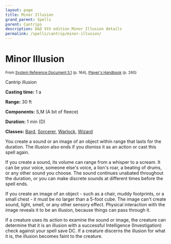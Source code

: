 ```yaml
---
layout: page
title: Minor Illusion
grand_parent: Spells
parent: Cantrips 
description: D&D 5th edition Minor Illusion details
permalink: /spells/cantrip/minor-illusion/
---
```


# Minor Illusion

<small>From <a target="_blank" href="https://media.wizards.com/2016/downloads/DND/SRD-OGL_V5.1.pdf">System Reference Document 5.1</a> (p. 164), <a target="_blank" href="https://dnd.wizards.com/products/tabletop-games/rpg-products/rpg_playershandbook">Player's Handbook</a> (p. 260)</small>


Cantrip illusion

**Casting time:** 1 a

**Range:** 30 ft

**Components:** S,M (A bit of fleece)

**Duration:** 1 min (D)

**Classes:** [Bard](/classes/bard/), [Sorcerer](/classes/sorcerer/), [Warlock](/classes/warlock/), [Wizard](/classes/wizard/)

You create a sound or an image of an object within range that lasts for the duration. The illusion also ends if you dismiss it as an action or cast this spell again.

   If you create a sound, its volume can range from a whisper to a scream. It can be your voice, someone else's voice, a lion's roar, a beating of drums, or any other sound you choose. The sound continues unabated throughout the duration, or you can make discrete sounds at different times before the spell ends.

   If you create an image of an object - such as a chair, muddy footprints, or a small chest - it must be no larger than a 5-foot cube. The image can't create sound, light, smell, or any other sensory effect. Physical interaction with the image reveals it to be an illusion, because things can pass through it.

   If a creature uses its action to examine the sound or image, the creature can determine that it is an illusion with a successful Intelligence (Investigation) check against your spell save DC. If a creature discerns the illusion for what it is, the illusion becomes faint to the creature.
